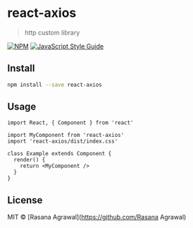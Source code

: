 # react-axios

> http custom library

[![NPM](https://img.shields.io/npm/v/react-axios.svg)](https://www.npmjs.com/package/react-axios) [![JavaScript Style Guide](https://img.shields.io/badge/code_style-standard-brightgreen.svg)](https://standardjs.com)

## Install

```bash
npm install --save react-axios
```

## Usage

```tsx
import React, { Component } from 'react'

import MyComponent from 'react-axios'
import 'react-axios/dist/index.css'

class Example extends Component {
  render() {
    return <MyComponent />
  }
}
```

## License

MIT © [Rasana Agrawal](https://github.com/Rasana Agrawal)

